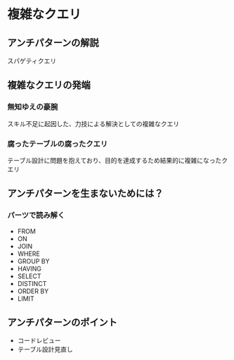# 複雑なクエリ

## アンチパターンの解説
スパゲティクエリ
## 複雑なクエリの発端
### 無知ゆえの豪腕
スキル不足に起因した、力技による解決としての複雑なクエリ

### 腐ったテーブルの腐ったクエリ
テーブル設計に問題を抱えており、目的を達成するため結果的に複雑になったクエリ
## アンチパターンを生まないためには？
### パーツで読み解く
* FROM
* ON
* JOIN
* WHERE
* GROUP BY
* HAVING
* SELECT
* DISTINCT
* ORDER BY
* LIMIT
## アンチパターンのポイント

* コードレビュー
* テーブル設計見直し